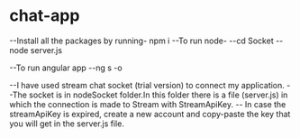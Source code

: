 # chat-app

--Install all the packages by running- npm i
--To run node-
  --cd Socket
  --node server.js

 --To run angular app
   --ng s -o

--I have used stream chat socket (trial version) to connect my application.
--The socket is in nodeSocket folder.In this folder there is a file (server.js) in which the connection is made to Stream with StreamApiKey.
-- In case the streamApiKey is expired, create a new account and copy-paste the key that you will get in the server.js file.
